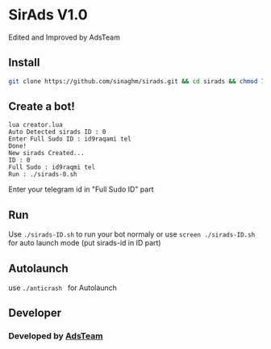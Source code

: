# SirAds V1.0
Edited and Improved by AdsTeam

## Install
```bash
git clone https://github.com/sinaghm/sirads.git && cd sirads && chmod 777 install.sh && chmod 777 anticrash.sh && ./install.sh && lua creator.lua
```
## Create a bot!
```
lua creator.lua
Auto Detected sirads ID : 0
Enter Full Sudo ID : id9raqami tel
Done!
New sirads Created...
ID : 0
Full Sudo : id9raqmi tel
Run : ./sirads-0.sh
```
Enter your telegram id in "Full Sudo ID" part

## Run
Use `./sirads-ID.sh` to run your bot normaly or use `screen ./sirads-ID.sh` for auto launch mode (put sirads-id in ID part)

## Autolaunch
use `./anticrash ` for Autolaunch

## Developer

### Developed by [AdsTeam](https://telegram.me/joinchat/AAAAAEFLkTUsHzcdupppvQ)

